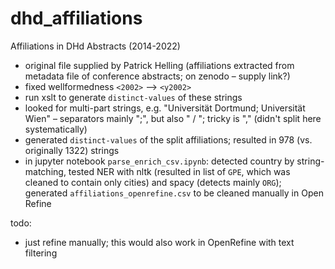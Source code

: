 # dhd_affiliations
Affiliations in DHd Abstracts (2014-2022)

* original file supplied by Patrick Helling (affiliations extracted from metadata file of conference abstracts; on zenodo – supply link?)
* fixed wellformedness `<2002>` --> `<y2002>`
* run xslt to generate `distinct-values` of these strings
* looked for multi-part strings, e.g. "Universität Dortmund; Universität Wien" – separators mainly ";", but also " / "; tricky is "," (didn't split here systematically)
* generated `distinct-values` of the split affiliations; resulted in 978 (vs. originally 1322) strings
* in jupyter notebook `parse_enrich_csv.ipynb`: detected country by string-matching, tested NER with nltk (resulted in list of `GPE`, which was cleaned to contain only cities) and spacy (detects mainly `ORG`); generated `affiliations_openrefine.csv` to be cleaned manually in Open Refine

todo:
* just refine manually; this would also work in OpenRefine with text filtering
